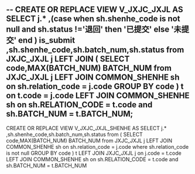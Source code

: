 --
CREATE OR REPLACE VIEW V_JXJC_JXJL AS 
SELECT j.*
,(case when sh.shenhe_code is not null and sh.status !='退回' then '已提交' else '未提交' end ) is_submit
,sh.shenhe_code,sh.batch_num,sh.status
from JXJC_JXJL j 
LEFT JOIN (
	SELECT code,MAX(BATCH_NUM) BATCH_NUM
	from JXJC_JXJL j
	LEFT JOIN COMMON_SHENHE sh on sh.relation_code = j.code
	GROUP BY code
 ) t on t.code = j.code
LEFT JOIN COMMON_SHENHE sh on sh.RELATION_CODE = t.code and sh.BATCH_NUM = t.BATCH_NUM;
--
CREATE OR REPLACE VIEW V_JXJC_JXJL_SHENHE AS 
SELECT j.*
,sh.shenhe_code,sh.batch_num,sh.status
from (
	SELECT code,MAX(BATCH_NUM) BATCH_NUM
	from JXJC_JXJL j
	LEFT JOIN COMMON_SHENHE sh on sh.relation_code = j.code
	where sh.relation_code is not null
	GROUP BY code
 ) t 
LEFT JOIN JXJC_JXJL j on j.code = t.code
LEFT JOIN COMMON_SHENHE sh on sh.RELATION_CODE = t.code and sh.BATCH_NUM = t.BATCH_NUM